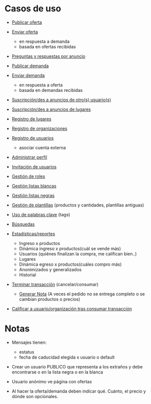 Casos de uso
============

* [Publicar oferta](publicar_oferta.md)

* [Enviar oferta](enviar_oferta.md)
	- en respuesta a demanda
	- basada en ofertas recibidas

* [Preguntas y respuestas por anuncio](preguntas_y_respuestas_por_anuncio.md)


* [Publicar demanda](publicar_demanda.md)
* [Enviar demanda](enviar_demanda.md)
	- en respuesta a oferta
	- basada en demandas recibidas


* [Suscripción/des a anuncios de otro(s) usuario(s)](suscripcion_a_anuncios_de_otros_usuarios.md)
* [Suscripción/des a anuncios de lugares](suscripcion_a_anuncios_de_lugares.md)

* [Registro de lugares](registro_de_lugares.md)
* [Registro de organizaciones](registro_de_organizaciones.md)
* [Registro de usuarios](registro_de_usuarios.md)
	- asociar cuenta externa
* [Administrar perfil](administrar_perfil.md)

* [Invitación de usuarios ](invitacion_de_usuarios.md)
* [Gestión de roles](gestion_de_roles.md)
* [Gestión listas blancas](gestion_listas_blancas.md)
* [Gestión listas negras](gestion_listas_negras.md)

* [Gestión de plantillas](gestion_de_plantillas.md) (productos y cantidades, plantillas antiguas)
* [Uso  de palabras clave](tags.md) (tags)
* [Búsquedas](busquedas.md)
* [Estadísticas/reportes](estadisticas.md)
	- Ingreso x productos
	- Dinámica ingreso x productos(cuál se vende más)
	- Usuarios (quiénes finalizan la compra, me califican bien..)
	- Lugares
	- Dinámica egreso x productos(cuáles compro más)
	- Anonimizados y generalizados
	- Historial

* [Terminar transacción](terminar_transaccion.md) (cancelar/consumar)
	- [Generar Nota](generar_nota.md) (A veces el pedido no se entrega completo o se cambian productos o precios)
* [Calificar a usuario/organización tras consumar transacción](calificar_tras_consumar_transaccion.md)



Notas
=====

* Mensajes tienen:
	- estatus
	- fecha de caducidad elegida x usuario o default

* Crear un usuario PUBLICO que representa a los extraños y debe encontrarse o en la lista negra o en la blanca

* Usuario anónimo ve página con ofertas

* Al hacer la oferta/demanda deben indicar qué.  Cuánto, el precio y dónde son opcionales.
